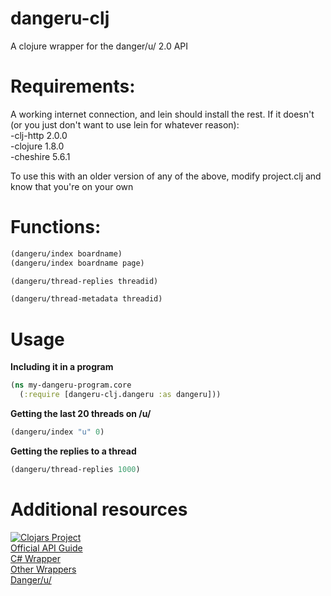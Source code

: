 # dangeru-clj

A clojure wrapper for the danger/u/ 2.0 API

# Requirements:

A working internet connection, and lein should install the rest. If it doesn't (or you just don't want to use lein for whatever reason):  
-clj-http 2.0.0  
-clojure 1.8.0  
-cheshire 5.6.1  
  
To use this with an older version of any of the above, modify project.clj and know that you're on your own

# Functions:

```clojure
(dangeru/index boardname)
(dangeru/index boardname page)
```

```clojure
(dangeru/thread-replies threadid)
```

```clojure
(dangeru/thread-metadata threadid)
```

# Usage

**Including it in a program**

```clojure
(ns my-dangeru-program.core
  (:require [dangeru-clj.dangeru :as dangeru]))
```

**Getting the last 20 threads on /u/**
```clojure
(dangeru/index "u" 0)
```

**Getting the replies to a thread**
```clojure
(dangeru/thread-replies 1000)
```

# Additional resources

[![Clojars Project](https://img.shields.io/clojars/v/dangeru-clj.svg)](https://clojars.org/dangeru-clj)  
[Official API Guide](https://github.com/dangeru/awoo-API)  
[C# Wrapper](https://github.com/Mark9870/dangeru-net)  
[Other Wrappers](https://github.com/dangeru/api-wrappers)  
[Danger/u/](https://dangeru.us/)  
